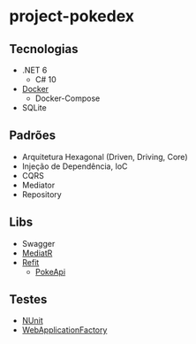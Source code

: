 # project-pokedex

## Tecnologias

- .NET 6
  - C# 10
- [Docker](https://www.docker.com/)
  - Docker-Compose
- SQLite

## Padrões

- Arquitetura Hexagonal (Driven, Driving, Core)
- Injeção de Dependência, IoC
- CQRS
- Mediator
- Repository

## Libs

- Swagger
- [MediatR](https://github.com/jbogard/MediatR)
- [Refit](https://github.com/reactiveui/refit)
  - [PokeApi](https://pokeapi.co/)

## Testes

- [NUnit](https://nunit.org/)
- [WebApplicationFactory](https://docs.microsoft.com/en-us/dotnet/api/microsoft.aspnetcore.mvc.testing.webapplicationfactory-1?view=aspnetcore-6.0)
